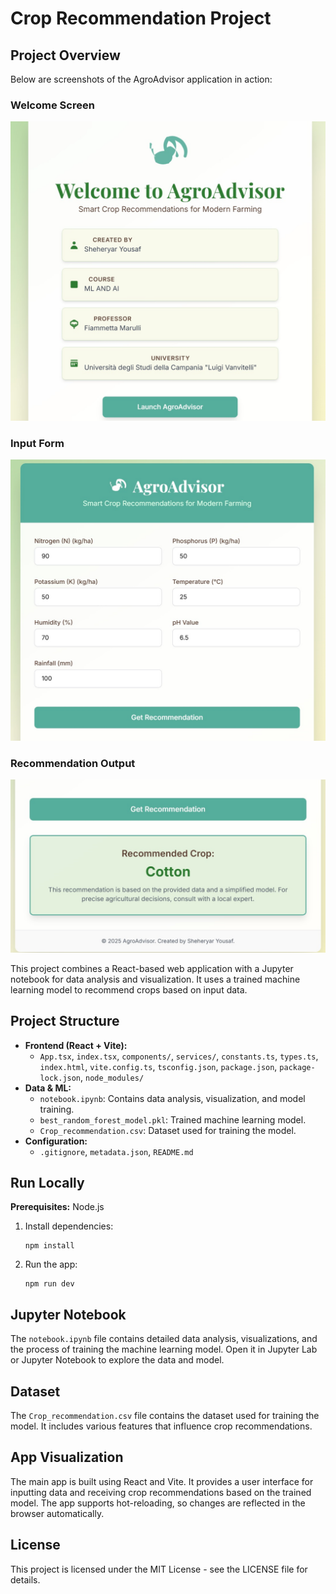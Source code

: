 # Crop Recommendation Project

## Project Overview

Below are screenshots of the AgroAdvisor application in action:

### Welcome Screen
![Welcome Screen](screenshots/welcome.png)

### Input Form
![Input Form](screenshots/input-form.png)

### Recommendation Output
![Recommendation Output](screenshots/recommendation.png)

This project combines a React-based web application with a Jupyter notebook for data analysis and visualization. It uses a trained machine learning model to recommend crops based on input data.

## Project Structure

- **Frontend (React + Vite):**
  - `App.tsx`, `index.tsx`, `components/`, `services/`, `constants.ts`, `types.ts`, `index.html`, `vite.config.ts`, `tsconfig.json`, `package.json`, `package-lock.json`, `node_modules/`
- **Data & ML:**
  - `notebook.ipynb`: Contains data analysis, visualization, and model training.
  - `best_random_forest_model.pkl`: Trained machine learning model.
  - `Crop_recommendation.csv`: Dataset used for training the model.
- **Configuration:**
  - `.gitignore`, `metadata.json`, `README.md`

## Run Locally

**Prerequisites:** Node.js

1. Install dependencies:
   ```
   npm install
   ```
2. Run the app:
   ```
   npm run dev
   ```

## Jupyter Notebook

The `notebook.ipynb` file contains detailed data analysis, visualizations, and the process of training the machine learning model. Open it in Jupyter Lab or Jupyter Notebook to explore the data and model.

## Dataset

The `Crop_recommendation.csv` file contains the dataset used for training the model. It includes various features that influence crop recommendations.

## App Visualization

The main app is built using React and Vite. It provides a user interface for inputting data and receiving crop recommendations based on the trained model. The app supports hot-reloading, so changes are reflected in the browser automatically.

## License

This project is licensed under the MIT License - see the LICENSE file for details.
